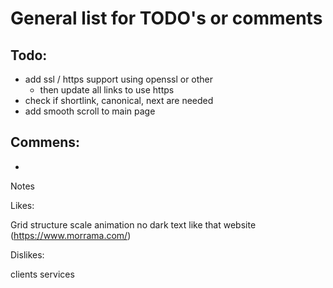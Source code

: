 # General list for TODO's or comments

## Todo:
- add ssl / https support using openssl or other
    - then update all links to use https
- check if shortlink, canonical, next are needed
  <link rel="next" href="http://www.keydesign.com/#services">
  <link rel="canonical" href="http://www.keydesign.com">
  <link rel="shortlink" href="http://www.keydesign.com">
- add smooth scroll to main page

## Commens:
- 



Notes

Likes:

Grid structure
scale animation
no dark
text like that website (https://www.morrama.com/)

Dislikes:

clients
services
